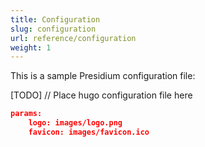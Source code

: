 ```yaml
---
title: Configuration
slug: configuration
url: reference/configuration
weight: 1
---
```


This is a sample Presidium configuration file:

[TODO] // Place hugo configuration file here
```json
params: 
    logo: images/logo.png
    favicon: images/favicon.ico
```